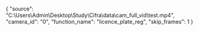 {
    "source": "C:\\Users\\Admin\\Desktop\\Study\\Cifra\\data\\cam_full_vid\\test.mp4",
    "camera_id": "0",
    "function_name": "licence_plate_reg",
    "skip_frames": 1
}
